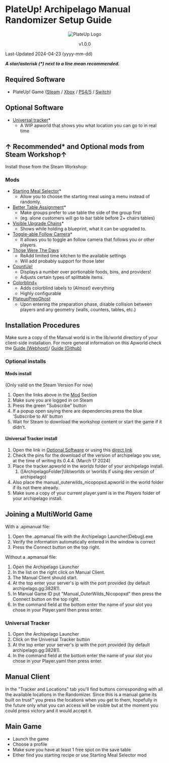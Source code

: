 # PlateUp! Archipelago Manual Randomizer Setup Guide

<p align="center">
    <img alt="PlateUp Logo"
     src="https://cdn.akamai.steamstatic.com/steam/apps/1599600/header.jpg"
    >
    <!--<h1 align="center">Base Game + DLC Customizable Edition</h1>-->
    <p align="center">v1.0.0</p>
</p>

Last-Updated 2024-04-23 (yyyy-mm-dd)

***A star/asterisk (\*) next to a line mean recommended.***

## Required Software

- PlateUp! Game ([Steam](https://store.steampowered.com/app/1599600/PlateUp/)
 / [Xbox](https://www.xbox.com/en-CA/games/store/plateup/9P2HHT3VS7MP)
 / [PS4/5](https://store.playstation.com/en-ca/product/UP5634-PPSA14231_00-0599385207460473)
 / [Switch](https://www.nintendo.com/en-ca/store/products/plateup-switch/))

## Optional Software

- [Universal tracker](https://discord.com/channels/731205301247803413/1170094879142051912)*
  - A WIP apworld that shows you what location you can go to in real time

## ↑ Recommended* and Optional mods from Steam Workshop↑

Install those from the Steam Workshop:

### Mods

- [Starting Meal Selector](https://steamcommunity.com/sharedfiles/filedetails/?id=2898176672)*
  - Allow you to choose the starting meal using a menu instead of randomly.
- [Better Table Assignment](https://steamcommunity.com/sharedfiles/filedetails/?id=2910617016)*
  - Make groups prefer to use table the side of the group first
  - (eg. alone customers will go to bar table before 2+ chairs tables)
- [Visible Upgrade Chains](https://steamcommunity.com/sharedfiles/filedetails/?id=2925133454)*
  - Shows while holding a blueprint, what it can be upgraded to.
- [Toggle-able Follow Camera](https://steamcommunity.com/sharedfiles/filedetails/?id=2946027459)*
  - It allows you to toggle an follow camera that follows you or other players.
- [Those Were The Days](https://steamcommunity.com/sharedfiles/filedetails/?id=2989592788)
  - ReAdd limited time kitchen to the available settings
  - Will add probably support for those later
- [CountUp!](https://steamcommunity.com/sharedfiles/filedetails/?id=2927654156)
  - Displays a number over portionable foods, bins, and providers!
  - Adjusts certain types of splittable items.
- [Colorblind+](https://steamcommunity.com/sharedfiles/filedetails/?id=2911150641)
  - Adds colorblind labels to (Almost) everything
  - Highly configurable
- [PlateupPrepGhost](https://steamcommunity.com/sharedfiles/filedetails/?id=2903290561)
  - Upon entering the preparation phase, disable collision between players and any geometry (walls, counters, tables, etc.)

## Installation Procedures

Make sure a copy of the Manual world is in the lib/world directory of your client-side installation.
For more general information on this Apworld check the [Guide (Webhost)](/games/Manual_PlateUp_Nicopopxd/info/en)/ [Guide (Github)](en_Manual_PlateUp_Nicopopxd.md)

### Optional installs

#### Mods install

(Only valid on the Steam Version For now)

1. Open the links above in the [Mod](#mods) Section
2. Make sure you are logged in on Steam
3. Press the green "Subscribe" button
4. If a popup open saying there are dependencies press the blue 'Subscribe to All' button
5. Wait for Steam to download the workshop content or start the game if it didn't.

#### Universal Tracker install

1. Open the link in [Optional Software](#optional-software) or using this [direct link](https://discord.com/channels/731205301247803413/1170094879142051912)
2. Check the pins for the download of the version of archipelago you use, at the time of writing its 0.4.4. (March 17 2024)
3. Place the tracker.apworld in the *worlds* folder of your archipelago install.
    1. ([ArchipelagoFolder]\lib\worlds or \worlds if using dev version of archipelago)
4. Also place the manual_outerwilds_nicopopxd.apworld in the world folder if its not there already.
5. Make sure a copy of your current player.yaml is in the *Players* folder of your archipelago install.

## Joining a MultiWorld Game

With a .apmanual file:

1. Open the .apmanual file with the Archipelago Launcher(Debug).exe
2. Verify the information automatically entered in the window is correct
3. Press the Connect button on the top right.

Without a .apmanual file:

1. Open the Archipelago Launcher
2. In the list on the right click on Manual Client.
3. The Manual Client should start.
4. At the top enter your server's ip with the port provided (by default archipelago.gg:38281).
5. In Manual Game ID put "Manual_OuterWilds_Nicopopxd" then press the Connect button on the top right.
6. In the command field at the bottom enter the name of your slot you chose in your Player.yaml then press enter.

### Universal Tracker

1. Open the Archipelago Launcher
2. Click on the Universal Tracker button
3. At the top enter your server's ip with the port provided (by default archipelago.gg:38281).
4. In the command field at the bottom enter the name of your slot you chose in your Player.yaml then press enter.

## Manual Client

In the "Tracker and Locations" tab you'll find buttons corresponding with all the available locations in the Randomizer.
Since this is a manual game its built on trust™ you press the locations when you get to them,
hopefully in the future only what you can access will be visible but at the moment
you could press victory and it would accept it.

## Main Game

- Launch the game
- Choose a profile
- Make sure you have at least 1 free spot on the save table
- Either find you starting recipe or use Starting Meal Selector mod
